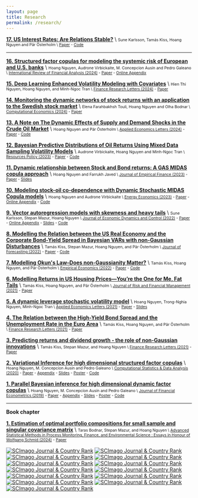 ```yaml
---
layout: page
title: Research
permalink: /research/
---
```



<!---
**[7. What are the drivers of the Swedish sustainable development path? New evidence from Bayesian Dynamic Linear Models](https://hoanguc3m.github.io/Talk/00_econ/TFP20170308.pdf)** \\
<span style="font-size:0.75em;"> 
Jesper Stage, Magnus Lindmark, Hoang Nguyen, Huong Nguyen Thu \\
[Working Paper](https://hoanguc3m.github.io/Talk/00_sustaindev/20170308.pdf) - 
[Slides](https://hoanguc3m.github.io/Talk/00_sustaindev/slide20170623.pdf) 

According to my knowledge, we are the first who aim to find out the dynamic relationship between genuine savings (GS) and long term well-being represented by future consumptions (PVC). By extending the measure of GS to account for wider range of impacts on natural resource, human capital and technological progress, we  apply Bayesian approach to estimate Dynamic Linear Models (DLMs). We discover that there are increasing dependent trends with all explanatory GS variables and provide a new empirical evidence on the technological progress that underpin Swedish sustainable development.  The dynamic model also provides a trivial framework for testing the hypothesis that their relationship approach to one as the net investment term includes more types of capital. 

</span>
-->

**[17. US Interest Rates: Are Relations Stable?](https://swopec.hhs.se/oruesi/abs/oruesi2024_003.htm)** \\
<span style="font-size:0.75em;"> 
Sune Karlsson, Tamás Kiss, Hoang Nguyen and Pär Österholm   \\
[Paper](https://hoanguc3m.github.io/Talk/00_econ/HTVP-OT.pdf) -
[Code](https://github.com/hoanguc3m/fattvpVAR) 
<!---
Abstract: In this paper, we assess whether key relations between US interest rates have been stable over time. This is done by estimating trivariate hybrid time-varying parameter Bayesian VAR models with stochastic volatility for the three-month Treasury bill rate, the slope of the Treasury yield curve and the corporate bond-yield spread. As a methodological contribution, we also allow for disturbances with heavy tails. We analyse monthly data from April 1953 to February 2023 both within and out-of-sample. Our results indicate that the relations have not been stable; more specifically, there is evidence that the equation of the corporate bond-yield spread is subject to time variation in its parameters. We also find that an increase in the corporate bond-yield spread decreases the risk free rate. Finally, we note that while allowing for heavy tails receives a fair amount of support within sample, it appears to be of more limited importance from a forecasting perspective.
-->





---------------------------------------------------------------------------------------------------------------------

**[16. Structured factor copulas for modeling the systemic risk of European and U.S. banks](https://hoanguc3m.github.io/Talk/04_fvcop/Paper.pdf)** \\
<span style="font-size:0.75em;"> 
Hoang Nguyen, Audrone Virbickaite, M. Concepcíon Ausín and Pedro Galeano   \\
[International Review of Financial Analysis (2024)](https://doi.org/10.1016/j.irfa.2024.103621) - 
[Paper](https://hoanguc3m.github.io/Talk/04_fvcop/Paper.pdf) -
[Online Appendix](https://hoanguc3m.github.io/Talk/04_fvcop/OnlineApp.pdf)
<!---
[Code](https://github.com/hoanguc3m/fvcops) 
Abstract: In this paper, we employ Credit Default Swaps (CDS) to model the joint and conditional distress probabilities of banks in Europe and the U.S.\ using factor copulas. We propose multi-factor,  structured factor, and factor-vine models where the banks in the sample are clustered according to their geographic location. We find that within each region, the co-dependence between banks is best described using both, systematic and idiosyncratic, financial contagion channels. However, if we consider the banking system as a whole, then the systematic contagion channel prevails, meaning that the distress probabilities are driven by a latent global factor and region-specific factors. In all cases, the co-dependence structure of bank CDS spreads is highly correlated in the tail. The out-of-sample forecasts of several measures of systematic risk allow us to identify the periods of distress in the banking sector over the recent years including the COVID-19 pandemic, the interest rate hikes in 2022, and the banking crisis in 2023. 
-->

**[15. Deep Learning Enhanced Volatility Modeling with Covariates](https://papers.ssrn.com/sol3/papers.cfm?abstract_id=4657189)** \\
<span style="font-size:0.75em;"> 
Hien Thi Nguyen, Hoang Nguyen, and Minh-Ngoc Tran  \\
[Finance Research Letters (2024)](https://doi.org/10.1016/j.frl.2024.106145) - 
[Paper](https://papers.ssrn.com/sol3/papers.cfm?abstract_id=4657189)
<!---
Abstract: Exogenous information such as policy news and economic indicators  can have the potential to trigger significant movements in financial asset volatility. This article presents a model, called the RECH-X model,  that allows incorporating exogenous variables into a recurrent neural network for volatility modeling and forecasting. The RECH-X model can allow for abrupt changes in the volatility level and effectively capture the complex serial dependence structure in the volatility dynamics. We demonstrate in a wide range of applications that the RECH-X model consistently outperforms the benchmark models in terms of volatility modeling and forecasting.
-->

**[14. Monitoring the dynamic networks of stock returns with an application to the Swedish stock market](https://link.springer.com/article/10.1007/s10614-024-10616-2)** \\
<span style="font-size:0.75em;"> 
Elena Farahbakhsh Touli, Hoang Nguyen and Olha Bodnar \\
[Computational Economics (2024)](https://link.springer.com/article/10.1007/s10614-024-10616-2) - 
[Paper](https://link.springer.com/article/10.1007/s10614-024-10616-2) 
<!---
Abstract: In this paper, two approaches for measuring the distance between stock returns and the network connectedness are presented that are based on the Pearson correlation coefficient dissimilarity and the generalized variance decomposition dissimilarity. Using these two procedures, the center of the network is determined. Also, hierarchical clustering methods are used to divide the dense networks into sparse trees, which provide us with information about how the companies of a financial market are related to each other. We implement the derived theoretical results to study the dynamic connectedness between the companies in the Swedish capital market by considering 28 companies included in the determination of the market index OMX30. The network structure of the market is constructed using different methods to determine the distance between the companies. We use hierarchical clustering methods to find the relation among the companies in each window. Next, we obtain a one-dimensional time series of the distances between the clustering trees that reflect the changes in the relationship between the companies in the market over time. The method from statistical process control, namely the Shewhart control chart, is applied to those time series to detect abnormal changes in the financial market.
-->


**[13. A Note on The Dynamic Effects of Supply and Demand Shocks in the Crude Oil Market](https://doi.org/10.1080/13504851.2024.2308590)** \\
<span style="font-size:0.75em;"> 
Hoang Nguyen and Pär Österholm  \\
[Applied Economics Letters (2024)](https://doi.org/10.1080/13504851.2024.2308590) - 
[Paper](https://doi.org/10.1080/13504851.2024.2308590) - [Code](https://github.com/hoanguc3m/HTVPOil) 
<!---
Abstract: In this paper, we investigate whether key relations in the crude oil market have been stable over time. This is done by estimating hybrid time-varying parameter structural Bayesian VAR models using monthly data ranging from February 1973 to May 2023. Model selection suggests that while stochastic volatility is preferred over homoskedasticity, the dynamics of the model are best described by constant parameters in all equations.
-->


**[12. Bayesian Predictive Distributions of Oil Returns Using Mixed Data Sampling Volatility Models](https://doi.org/10.1016/j.resourpol.2023.104167)** \\
<span style="font-size:0.75em;"> 
Audrone Virbickaite, Hoang Nguyen and Minh-Ngoc Tran  \\
[Resources Policy (2023)](https://doi.org/10.1016/j.resourpol.2023.104167) - 
[Paper](https://doi.org/10.1016/j.resourpol.2023.104167) - [Code](https://github.com/hoanguc3m/dtsmcvol) 
<!---
Abstract: This study explores the benefits of incorporating fat-tailed innovations, asymmetric volatility response, and an extended information set into crude oil return modeling and forecasting. To this end, we utilize standard volatility models such as Generalized Autoregressive Conditional Heteroskedastic (GARCH), Generalized Autoregressive Score (GAS), and Stochastic Volatility (SV), along with Mixed Data Sampling (MIDAS) regressions, which enable us to incorporate the impacts of relevant financial/macroeconomic news into asset price movements. For inference and prediction, we employ an innovative Bayesian estimation approach called the density-tempered sequential Monte Carlo method. Our findings indicate that the inclusion of exogenous variables is beneficial for GARCH-type models while offering only a marginal improvement for GAS and SV-type models. Notably, GAS-family models exhibit superior performance in terms of in-sample fit, out-of-sample forecast accuracy, as well as Value-at-Risk and Expected Shortfall prediction.
-->


**[11. Dynamic relationship between Stock and Bond returns: A GAS MIDAS copula approach](https://doi.org/10.1016/j.jempfin.2023.07.004)** \\
<span style="font-size:0.75em;"> 
Hoang Nguyen and Farrukh Javed \\
[Journal of Empirical Finance (2023)](https://doi.org/10.1016/j.jempfin.2023.07.004) - 
[Paper](https://hoanguc3m.github.io/Talk/08_GASMIDAS/GASMIDAS.pdf) - 
[Slides](https://hoanguc3m.github.io/Talk/08_GASMIDAS/WP8-slides.pdf)
<!---
Abstract: There is evidence that macroeconomic variables influence the relationship among financial variables, however they are sampled at different frequencies. This study proposes a generalized autoregressive score mixed frequency data sampling (GAS MIDAS) copula approach to analyze the dynamic relationship between Stock returns and Bond returns. A GAS MIDAS copula decomposes their dependence into a short-run and a long-run correlation. While the long term effect is updated at a lower frequency using MIDAS, the short term effect follows a GAS process. Asymmetric dependence at different quantiles are taken into account. The model helps to improve the in-sample goodness of fit and the out-of-sample forecast.
-->
</span>


**[10. Modeling stock-oil co-dependence with Dynamic Stochastic MIDAS Copula models](https://doi.org/10.1016/j.eneco.2023.106738)** \\
<span style="font-size:0.75em;"> 
Hoang Nguyen and Audrone Virbickaite  \\
[Energy Economics (2023)](https://doi.org/10.1016/j.eneco.2023.106738) - 
[Paper](https://hoanguc3m.github.io/Talk/09_DSM/Paper.pdf) -
[Online Appendix](https://hoanguc3m.github.io/Talk/09_DSM/OnlineApp.pdf) -
[Code](https://github.com/hoanguc3m/DSM-EE) 
<!---
Abstract: Stock and oil relationship is usually time-varying and depends on the current economic conditions. 
In this study, we propose a new Dynamic Stochastic Mixed data frequency sampling (DSM) copula model,  that decomposes the stock-oil relationship into a short-run dynamic stochastic component and a long-run component,  governed by related macro-finance variables. 
We find that inflation/interest rate, uncertainty and liquidity factors are the main drivers of the long-run co-dependence. 
We show that investment portfolios, based on the proposed DSM copula model, are more accurate and produce better economic outcomes as compared to other alternatives.
-->



**[9. Vector autoregression models with skewness and heavy tails](https://doi.org/10.1016/j.jedc.2022.104580)** \\
<span style="font-size:0.75em;"> 
Sune Karlsson, Stepan Mazur, Hoang Nguyen \\
[Journal of Economic Dynamics and Control (2022)](https://doi.org/10.1016/j.jedc.2022.104580) - 
[Paper](https://hoanguc3m.github.io/Talk/05_fatbvars/WP5_BVAR_paper.pdf) -
[Online Appendix](https://hoanguc3m.github.io/Talk/05_fatbvars/WP5_BVAR_App.pdf) -
[Slides](https://hoanguc3m.github.io/Talk/05_fatbvars/WP5-Slides.pdf) -  [Code](https://github.com/hoanguc3m/fatBVARS) 
<!---
Abstract: With the uncertain changes of the economic environment, macroeconomic downturns during recessions and crises can hardly be explained by a Gaussian structural shock. There is evidence that the distribution of macroeconomic variables is fat-tailed and asymmetric. 
In this paper, we contribute to the literature by extending the VAR models to account for a more realistic assumption of the multivariate distribution of the macroeconomic variables. We propose a general class of Generalized Hyperbolic Skew Student's-t distribution with stochastic volatility (Skew-t.SV) VAR that allows us to take into account fat tails and asymmetry. The Bayesian inference using a Gibbs sampler is extended to make inferences of model parameters. 
We present evidence of fat tails and asymmetry for monthly macroeconomic variables. The analysis also gives a clear message that asymmetry should be taken into account to have a better prediction during recession and crisis. .
-->
</span>

**[8. Modelling the Relation between the US Real Economy and the Corporate Bond-Yield Spread in Bayesian VARs with non-Gaussian Disturbances](https://doi.org/10.1002/for.2911)** \\
<span style="font-size:0.75em;"> 
Tamás Kiss,  Stepan Mazur, Hoang Nguyen, and Pär Österholm \\
[Journal of Forecasting  (2022)](https://doi.org/10.1002/for.2911) - 
[Paper](https://doi.org/10.1002/for.2911) - [Code](https://github.com/hoanguc3m/fatBVARS) 
<!---
Abstract: In this paper we analyze how skewness and heavy tails affect the estimated relationship between the real economy and the corporate bond-yield spread, a popular predictor of real activity. We use quarterly US data to estimate Bayesian VAR models with stochastic volatility and various distributional assumptions regarding the disturbances. In-sample, we find that – after controlling for stochastic volatility – innovations in GDP growth can be well-described by a Gaussian distribution. In contrast, both the unemployment rate and the yield spread appear to benefit from being modelled using non-Gaussian innovations. 
-->


**[7. Modelling Okun's Law–Does non-Gaussianity Matter?](https://doi.org/10.1007/s00181-022-02309-2)** \\
<span style="font-size:0.75em;"> 
Tamás Kiss,  Hoang Nguyen, and Pär Österholm \\
[Empirical Economics  (2022)](https://doi.org/10.1007/s00181-022-02309-2) - 
[Paper](https://doi.org/10.1007/s00181-022-02309-2) - [Code](https://github.com/hoanguc3m/KNOOkunEE) 
<!---
Abstract: In this paper, we analyse Okun’s law – a relation between the change in the unemployment rate and GDP growth – using data from Australia, the euro area, the United Kingdom and the United States. More specifically, we assess the relevance of non-Gaussianity when mod-elling the relation. This is done in a Bayesian VAR framework with stochastic volatility where we allow the different models’ error distributions to have heavier-than-Gaussian tails and skewness. Our results indicate that accounting for heavy tails yields improvements over a Gaussian specification in some cases, whereas skewness appears less fruitful. In terms of dynamic effects, a shock to GDP growth has robustly negative effects on the change in the unemployment rate in all four economies. 
-->

**[6. Modelling Returns in US Housing Prices—You’re the One for Me, Fat Tails](https://doi.org/10.3390/jrfm14110506)** \\
<span style="font-size:0.75em;"> Tamás Kiss, Hoang Nguyen, and Pär Österholm \\
[Journal of Risk and Financial Management  (2021)](https://doi.org/10.3390/jrfm14110506) - 
[Paper](https://doi.org/10.3390/jrfm14110506) 
<!---
In this paper, we analysed the heavy-tailed behaviour in the dynamics of housing-price returns in the United States. We investigated the sources of heavy tails by estimating autoregressive models in which innovations can be subject to GARCH effects and/or non-Gaussianity. Using monthly data from January 1954 to September 2019, the properties of the models were assessed both within- and out-of-sample. We found strong evidence in favour of modelling both GARCH effects and non-Gaussianity. Accounting for these properties improves within-sample performance as well as point and density forecasts.
-->
</span>


**[5. A dynamic leverage stochastic volatility model](https://www.tandfonline.com/doi/full/10.1080/13504851.2021.1983127)** \\
<span style="font-size:0.75em;"> 
Hoang Nguyen, Trong-Nghia Nguyen, Minh-Ngoc Tran \\
[Applied Economics Letters (2021)](https://www.tandfonline.com/doi/full/10.1080/13504851.2021.1983127) - 
[Paper](https://hoanguc3m.github.io/Talk/03_DLSV/DynamicLeverage.pdf) - [Slides](https://hoanguc3m.github.io/Talk/03_DLSV/slides.pdf) 
<!---
Abstract: Stock returns are considered as a convolution of two random processes that are the return innovation and the volatility innovation. The correlation of these two processes tends to be nega-
tive which is the so-called leverage effect. In this study, we propose a dynamic leverage stochastic volatility (DLSV) model where the correlation structure between the return innovation and the
volatility innovation is assumed to follow a generalized autoregressive score (GAS) process. We find that the leverage effect is reinforced in the market downturn period and weakened in the
market upturn period.
-->
</span>


**[4. The Relation between the High-Yield Bond Spread and the Unemployment Rate in the Euro Area](https://www.sciencedirect.com/science/article/pii/S1544612321003688)** \\
<span style="font-size:0.75em;"> Tamás Kiss, Hoang Nguyen, and Pär Österholm \\
[Finance Research Letters (2021)](https://www.sciencedirect.com/science/article/pii/S1544612321003688) - 
[Paper](https://www.sciencedirect.com/science/article/pii/S1544612321003688) 
<!---
In this paper, we study the relation between the high-yield bond spread and the unemployment rate in the euro area. This is done using Bayesian VAR models with stochastic volatility. The models are estimated assuming both Gaussian and non-Gaussian distributions for the error terms. Analysing data ranging from January 1998 to December 2020, our results show that an increase in the high-yield bond spread increases the unemployment rate. In terms of the specification of the models, we find that Gaussian error terms are preferred. Our findings hence lend support for the large body of previous literature relying on a Gaussianity assumption in their modelling frameworks.
-->
</span>

**[3. Predicting returns and dividend growth - the role of non-Gaussian innovations](https://www.sciencedirect.com/science/article/pii/S1544612321003445)** \\
<span style="font-size:0.75em;"> Tamás Kiss, Stepan Mazur, and Hoang Nguyen \\
[Finance Research Letters (2021)](https://www.sciencedirect.com/science/article/pii/S1544612321003445) - 
[Paper](https://www.sciencedirect.com/science/article/pii/S1544612321003445) 
<!---
In this paper we assess whether flexible modelling of innovations impact the predictive performance of the dividend price ratio for returns and dividend growth. Using Bayesian vector autoregressions we allow for stochastic volatility, heavy tails and skewness in the innovations. Our results suggest that point forecasts are barely affected by these features, suggesting that workhorse models on predictability are sufficient. For density forecasts, however, we find that stochastic volatility substantially improves the forecasting performance.
-->
</span>

**[2. Variational Inference for high dimensional structured factor copulas](https://hoanguc3m.github.io/Talk/02_vifcop/WP2-04-05-2020.pdf)** \\
<span style="font-size:0.75em;"> Hoang Nguyen, M. Concepcíon Ausín and Pedro Galeano \\
[Computational Statistics & Data Analysis (2020)](https://www.sciencedirect.com/science/article/abs/pii/S0167947320301031) - 
[Paper](https://hoanguc3m.github.io/Talk/02_vifcop/WP2-04-05-2020.pdf) -
[Appendix](https://hoanguc3m.github.io/Talk/02_vifcop/WP2_onlineAp.pdf) -
[Slides](https://hoanguc3m.github.io/Talk/02_vifcop/slides2.pdf) - 
[Poster](https://hoanguc3m.github.io/Talk/02_vifcop/poster2.pdf) - [Code](https://github.com/hoanguc3m/vifcopula) 
<!---
In this paper, we make two contributions to the literature of factor copula models. First, we employ a Variational Bayesian algorithm to make fast inference for multi-factor and structured factor copulas. Compared to the Markov chain Monte Carlo (MCMC) approach, the VI approximation is much faster and could handle a sizeable problem in a few seconds with high accuracy. Second, we derive an automated procedure to recover the dependence structure. By taking advantage of the posterior sample means, we inspect the initial assumption of bivariate copula functions and switch for a better one by minimizing Bayesian information criterion (BIC). The simulation in different context shows that the procedures of bivariate copula selection could be at least 80% accuracy compared to the true generated copula model.
-->
</span>


**[1. Parallel Bayesian inference for high dimensional dynamic factor copulas](https://hoanguc3m.github.io/Talk/01_Dyfacopula/WP1-31-10-2018.pdf)** \\
<span style="font-size:0.75em;"> Hoang Nguyen, M. Concepcíon Ausín and Pedro Galeano \\
[Journal of Financial Econometrics (2019)](https://doi.org/10.1093/jjfinec/nby032) - 
[Paper](https://hoanguc3m.github.io/Talk/01_Dyfacopula/WP1-31-10-2018.pdf) -
[Appendix](https://hoanguc3m.github.io/Talk/01_Dyfacopula/WP1_onlineAp.pdf) -
[Slides](https://hoanguc3m.github.io/Talk/01_Dyfacopula/sevilla_pre.pdf) - 
[Poster](https://hoanguc3m.github.io/Talk/01_Dyfacopula/poster_ISBA.pdf) - [Code](https://github.com/hoanguc3m/FactorCopula) 
<!---
We propose a class of dynamic factor copulas for financial data where the dynamic correlation are modelled as generalized autoregressive score (GAS) processes. The model could account for the asymmetric dependence in extreme events. We implement an parallel algorithm to estimate the different pamameters of the factor copula models. An empirical example is illustrated for the stock price of 140 companies listed in S&P500. 
-->
</span>

---------------------------------------------------------------------------------------------------------------------

**Book chapter**

**[1. Estimation of optimal portfolio compositions for small sample and singular covariance matrix](https://hoanguc3m.github.io/Talk/00_econ/BMNPortsingCov.pdf)** \\
<span style="font-size:0.75em;"> 
Taras Bodnar, Stepan Mazur, and Hoang Nguyen \\
[Advanced Statistical Methods in Process Monitoring, Finance, and Environmental Science : Essays in Honour of Wolfgang Schmid (2024)](https://www.brownsbfs.co.uk/Product/Knoth-Sven/Advanced-Statistical-Methods-in-Process-Monitoring-Financ/9783031691102) - 
[Paper](https://hoanguc3m.github.io/Talk/00_econ/BMNPortsingCov.pdf) 
<!---
Abstract: In the paper we consider the optimal portfolio choice problem under parameter uncertainty when the covariance matrix of asset returns is singular. Very useful stochastic representations are deduced for the characteristics of the expected utility optimal portfolio. Using these stochastic representations, we derive the moments of higher order of the estimated expected return and the estimated variance of the expected utility optimal portfolio. Another line of applications leads to their asymptotic distributions obtained in the high-dimensional setting. Via a simulation study, it is shown that the derived high-dimensional asymptotic distributions provide good approximations of the exact ones even for moderate sample sizes.
-->

<a href="https://www.scimagojr.com/journalsearch.php?q=17385&amp;tip=sid&amp;exact=no" title="SCImago Journal &amp; Country Rank"><img border="0" src="https://www.scimagojr.com/journal_img.php?id=17385" alt="SCImago Journal &amp; Country Rank"  /></a>
<a href="https://www.scimagojr.com/journalsearch.php?q=19053&amp;tip=sid&amp;exact=no" title="SCImago Journal &amp; Country Rank"><img border="0" src="https://www.scimagojr.com/journal_img.php?id=19053" alt="SCImago Journal &amp; Country Rank"  /></a>
<a href="https://www.scimagojr.com/journalsearch.php?q=110031&amp;tip=sid&amp;exact=no" title="SCImago Journal &amp; Country Rank"><img border="0" src="https://www.scimagojr.com/journal_img.php?id=110031" alt="SCImago Journal &amp; Country Rank"  /></a>
<a href="https://www.scimagojr.com/journalsearch.php?q=17499&amp;tip=sid&amp;exact=no" title="SCImago Journal &amp; Country Rank"><img border="0" src="https://www.scimagojr.com/journal_img.php?id=17499" alt="SCImago Journal &amp; Country Rank"  /></a>
<a href="https://www.scimagojr.com/journalsearch.php?q=29374&amp;tip=sid&amp;exact=no" title="SCImago Journal &amp; Country Rank"><img border="0" src="https://www.scimagojr.com/journal_img.php?id=29374" alt="SCImago Journal &amp; Country Rank"  /></a>
<a href="https://www.scimagojr.com/journalsearch.php?q=28976&amp;tip=sid&amp;exact=no" title="SCImago Journal &amp; Country Rank"><img border="0" src="https://www.scimagojr.com/journal_img.php?id=28976" alt="SCImago Journal &amp; Country Rank"  /></a>
<a href="https://www.scimagojr.com/journalsearch.php?q=20606&amp;tip=sid&amp;exact=no" title="SCImago Journal &amp; Country Rank"><img border="0" src="https://www.scimagojr.com/journal_img.php?id=20606" alt="SCImago Journal &amp; Country Rank"  /></a>
<a href="https://www.scimagojr.com/journalsearch.php?q=20642&amp;tip=sid&amp;exact=no" title="SCImago Journal &amp; Country Rank"><img border="0" src="https://www.scimagojr.com/journal_img.php?id=20642" alt="SCImago Journal &amp; Country Rank"  /></a>
<a href="https://www.scimagojr.com/journalsearch.php?q=15519&amp;tip=sid&amp;exact=no" title="SCImago Journal &amp; Country Rank"><img border="0" src="https://www.scimagojr.com/journal_img.php?id=15519" alt="SCImago Journal &amp; Country Rank"  /></a>
<a href="https://www.scimagojr.com/journalsearch.php?q=21101089551&amp;tip=sid&amp;exact=no" title="SCImago Journal &amp; Country Rank"><img border="0" src="https://www.scimagojr.com/journal_img.php?id=21101089551" alt="SCImago Journal &amp; Country Rank"  /></a>
<a href="https://www.scimagojr.com/journalsearch.php?q=18769&amp;tip=sid&amp;exact=no" title="SCImago Journal &amp; Country Rank"><img border="0" src="https://www.scimagojr.com/journal_img.php?id=18769" alt="SCImago Journal &amp; Country Rank"  /></a>
<a href="https://www.scimagojr.com/journalsearch.php?q=28461&amp;tip=sid&amp;exact=no" title="SCImago Journal &amp; Country Rank"><img border="0" src="https://www.scimagojr.com/journal_img.php?id=28461" alt="SCImago Journal &amp; Country Rank"  /></a>
<a href="https://www.scimagojr.com/journalsearch.php?q=145695&amp;tip=sid&amp;exact=no" title="SCImago Journal &amp; Country Rank"><img border="0" src="https://www.scimagojr.com/journal_img.php?id=145695" alt="SCImago Journal &amp; Country Rank"  /></a>



 

